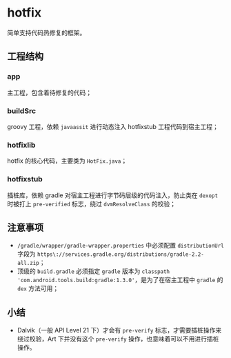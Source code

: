 # hotfix
简单支持代码热修复的框架。
## 工程结构
### app
主工程，包含着待修复的代码；
### buildSrc
groovy 工程，依赖 ``javaassit`` 进行动态注入 hotfixstub 工程代码到宿主工程；
### hotfixlib
hotfix 的核心代码，主要类为 ``HotFix.java``；
### hotfixstub
插桩库，依赖 gradle 对宿主工程进行字节码层级的代码注入，防止类在 ``dexopt`` 时被打上 ``pre-verified`` 标志，绕过 ``dvmResolveClass`` 的校验；

## 注意事项
- ``/gradle/wrapper/gradle-wrapper.properties`` 中必须配置 ``distributionUrl`` 字段为 ``https\://services.gradle.org/distributions/gradle-2.2-all.zip``；
- 顶级的 ``build.gradle`` 必须指定 ``gradle`` 版本为 ``classpath 'com.android.tools.build:gradle:1.3.0'``，是为了在宿主工程中 ``gradle`` 的 ``dex`` 方法可用；

## 小结
- Dalvik（一般 API Level 21 下）才会有 ``pre-verify`` 标志，才需要插桩操作来绕过校验，Art 下并没有这个 ``pre-verify`` 操作，也意味着可以不用进行插桩操作。
